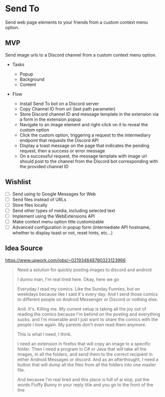 # Send To

Send web page elements to your friends from a custom context menu option.

## MVP

Send image urls to a Discord channel from a custom context menu option.

- Tasks
  - Popup
  - Background
  - Content

- Flow
  - Install Send To bot on a Discord server
  - Copy Channel ID from url (last path parameter)
  - Store Discord channel ID and message template in the extension via a form in the extension popup
  - Navigate to an image element and right-click on it to reveal the custom option 
  - Click the custom option, triggering a request to the intermediary endpoint that requests the Discord API
  - Display a toast message on the page that indicates the pending request, then a success or error message  
  - On a successful request, the message template with image url should post to the channel from the Discord bot corresponding with the provided channel ID

## Wishlist

- [ ] Send using to Google Messages for Web
- [ ] Send files instead of URLs
- [ ] Store files locally
- [ ] Send other types of media, including selected text
- [ ] Implement using the WebExtensions API
- [ ] Make context menu option title customizable
- [ ] Advanced configuration in popup form (intermediate API hostname, whether to display toast or not, reset hints, etc...)

## Idea Source

https://www.upwork.com/jobs/~021934648780323123966

> Need a solution for quickly posting images to discord and android
> 
> I dunno man, I'm real tired here. Okay, here we go
>
> Everyday I read my comics. Like the Sunday Funnies, but on weekdays because like I said it's every day. And I send those comics to different people on Android Messenger or Discord or nothing else.
>
> And. It's. Killing me.
> My current setup is taking all the joy out of reading the comics because I'm behind on the posting and everything sucks. and I'm miserable and I just want to share the comics with the people I love again. My parents don't even read them anymore.
>
> This is what I need, I think.
>
> I need an extension in firefox that will copy an image to a specific folder. Then I need a program in C# or Java that will take all the images, in all the folders, and send them to the correct recipient in either Android Messages or discord. And as an afterthought, I need a button that will dump all the files from all the folders into one master file.
>
> And because I'm real tired and this place is full of ai slop, put the words Fluffy Bunny in your reply title and you go to the front of the line
